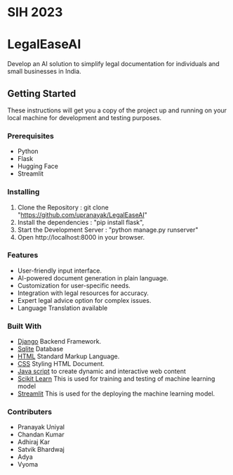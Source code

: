 # SIH 2023
# LegalEaseAI
Develop an AI solution to simplify legal documentation for individuals and small businesses in India.

## Getting Started
These instructions will get you a copy of the project up and running on your local machine for development and testing purposes.

### Prerequisites
* Python
* Flask
* Hugging Face
* Streamlit

### Installing
1.  Clone the Repository : git clone "https://github.com/upranayak/LegalEaseAI"
2.  Install the dependencies : "pip install flask", 
3.  Start the Development Server : "python manage.py runserver"
4.  Open http://localhost:8000 in your browser.

### Features
* User-friendly input interface.
* AI-powered document generation in plain language.
* Customization for user-specific needs.
* Integration with legal resources for accuracy.
* Expert legal advice option for complex issues.
* Language Translation available



### Built With

* [Django](https://www.djangoproject.com/) Backend Framework.
* [Sqlite](https://sqlite.org/index.html) Database
* [HTML](https://www.w3schools.com/html/) Standard Markup Language.
* [CSS](https://www.w3schools.com/css/) Styling HTML Document.
* [Java script](https://www.w3schools.com/js/) to create dynamic and interactive web content
* [Scikit Learn](https://scikit-learn.org/stable/) This is used for training and testing of machine learning model
* [Streamlit](https://streamlit.io/) This is used for the deploying the machine learning model.

### Contributers
* Pranayak Uniyal
* Chandan Kumar
* Adhiraj Kar
* Satvik Bhardwaj
* Adya
* Vyoma
